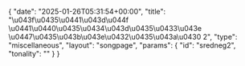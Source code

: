{
    "date": "2025-01-26T05:31:54+00:00",
    "title": "\u043f\u0435\u0441\u043d\u044f \u0441\u0440\u0435\u0434\u043d\u0435\u0433\u043e \u0447\u0435\u043b\u043e\u0432\u0435\u043a\u0430 2",
    "type": "miscellaneous",
    "layout": "songpage",
    "params": {
        "id": "sredneg2",
        "tonality": ""
    }
}